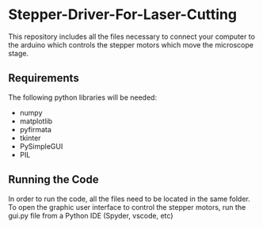 # Stepper-Driver-For-Laser-Cutting

This repository includes all the files necessary to connect your computer to the arduino which controls the stepper motors which move the microscope stage.

## Requirements

The following python libraries will be needed:
- numpy
- matplotlib
- pyfirmata
- tkinter
- PySimpleGUI
- PIL

## Running the Code

In order to run the code, all the files need to be located in the same folder. To open the graphic user interface to control the stepper motors, run the gui.py file from a Python IDE (Spyder, vscode, etc)


